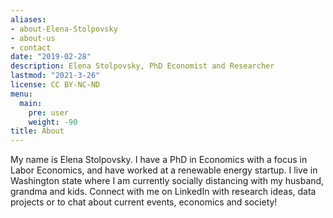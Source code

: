 ```yaml
---
aliases:
- about-Elena-Stolpovsky
- about-us
- contact
date: "2019-02-28"
description: Elena Stolpovsky, PhD Economist and Researcher
lastmod: "2021-3-26"
license: CC BY-NC-ND
menu:
  main:
    pre: user
    weight: -90
title: About
---
```

My name is Elena Stolpovsky. I have a PhD in Economics with a focus in Labor Economics, and have worked at a renewable energy startup. I live in Washington state where I am currently socially distancing with my husband, grandma and kids. Connect with me on LinkedIn with research ideas, data projects or to chat about current events, economics and society!

